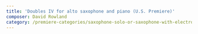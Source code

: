 ```yaml
---
title: 'Doubles IV for alto saxophone and piano (U.S. Premiere)'
composer: David Rowland
category: /premiere-categories/saxophone-solo-or-saxophone-with-electronics-piano-or-orchestra
---
```

